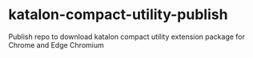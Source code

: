 # katalon-compact-utility-publish
Publish repo to download katalon compact utility extension package for Chrome and Edge Chromium
